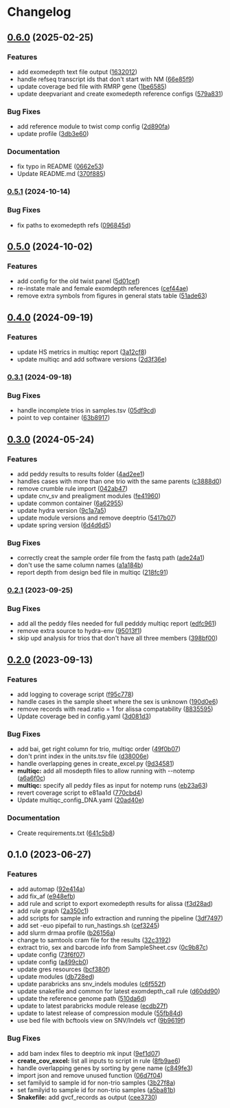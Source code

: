 # Changelog

## [0.6.0](https://www.github.com/clinical-genomics-uppsala/hastings_rd_wes/compare/v0.5.1...v0.6.0) (2025-02-25)


### Features

* add exomedepth text file output ([1632012](https://www.github.com/clinical-genomics-uppsala/hastings_rd_wes/commit/16320127ab5368940b8356182033c8268032c713))
* handle refseq transcript ids that don't start with NM ([66e85f9](https://www.github.com/clinical-genomics-uppsala/hastings_rd_wes/commit/66e85f96c5b106db8f7926104d780a59e0102a83))
* update coverage bed file with RMRP gene ([1be6585](https://www.github.com/clinical-genomics-uppsala/hastings_rd_wes/commit/1be65850dd1ff4cfb98ccf490e94afed030f21e4))
* update deepvariant and create exomedepth reference configs ([579a831](https://www.github.com/clinical-genomics-uppsala/hastings_rd_wes/commit/579a831a104683fda55a4a5786d6566f12915e97))


### Bug Fixes

* add reference module to twist comp config ([2d890fa](https://www.github.com/clinical-genomics-uppsala/hastings_rd_wes/commit/2d890fa9404ee429a783f038685d86bfd69f34ee))
* update profile ([3db3e60](https://www.github.com/clinical-genomics-uppsala/hastings_rd_wes/commit/3db3e609be63b04b5597625b01f04e263eca50e9))


### Documentation

* fix typo in README ([0662e53](https://www.github.com/clinical-genomics-uppsala/hastings_rd_wes/commit/0662e53ee766bc499421a633bf0b004391a0fcca))
* Update README.md ([370f885](https://www.github.com/clinical-genomics-uppsala/hastings_rd_wes/commit/370f885c4e41d7ec601a7e47c62ae2d8f24134ed))

### [0.5.1](https://www.github.com/clinical-genomics-uppsala/hastings_rd_wes/compare/v0.5.0...v0.5.1) (2024-10-14)


### Bug Fixes

* fix paths to exomedepth refs ([096845d](https://www.github.com/clinical-genomics-uppsala/hastings_rd_wes/commit/096845db4cde3c7d0baf350ba5463197a5fc055b))

## [0.5.0](https://www.github.com/clinical-genomics-uppsala/hastings_rd_wes/compare/v0.4.0...v0.5.0) (2024-10-02)


### Features

* add config for the old twist panel ([5d01cef](https://www.github.com/clinical-genomics-uppsala/hastings_rd_wes/commit/5d01cef7f79c08ad0f70de98bbc8852940744bd1))
* re-instate male and female exomdepth references ([cef44ae](https://www.github.com/clinical-genomics-uppsala/hastings_rd_wes/commit/cef44ae9a4024747ec93c5c64ad464f74d9ac4b8))
* remove extra symbols from figures in general stats table ([51ade63](https://www.github.com/clinical-genomics-uppsala/hastings_rd_wes/commit/51ade63a8c42afd5b6c86869df265b34165d98e0))

## [0.4.0](https://www.github.com/clinical-genomics-uppsala/hastings_rd_wes/compare/v0.3.1...v0.4.0) (2024-09-19)


### Features

* update HS metrics in multiqc report ([3a12cf8](https://www.github.com/clinical-genomics-uppsala/hastings_rd_wes/commit/3a12cf865c8e1dbd9f10fa10f9c3ea3057f0c51c))
* update multiqc and add software versions ([2d3f36e](https://www.github.com/clinical-genomics-uppsala/hastings_rd_wes/commit/2d3f36e06f697b1fe49ccf55b1b458a514b21979))

### [0.3.1](https://www.github.com/clinical-genomics-uppsala/hastings_rd_wes/compare/v0.3.0...v0.3.1) (2024-09-18)


### Bug Fixes

* handle incomplete trios in samples.tsv ([05df9cd](https://www.github.com/clinical-genomics-uppsala/hastings_rd_wes/commit/05df9cd6f0cf3e51090d0069bc511efbf41a229a))
* point to vep container ([63b8917](https://www.github.com/clinical-genomics-uppsala/hastings_rd_wes/commit/63b89172f09c5c52124c7fc0b3c24896bf998a8e))

## [0.3.0](https://www.github.com/clinical-genomics-uppsala/hastings_rd_wes/compare/v0.2.1...v0.3.0) (2024-05-24)


### Features

* add peddy results to results folder ([4ad2ee1](https://www.github.com/clinical-genomics-uppsala/hastings_rd_wes/commit/4ad2ee1c83ec133d98c8b31a0d3e5d84a20da197))
* handles cases with more than one trio with the same parents ([c3888d0](https://www.github.com/clinical-genomics-uppsala/hastings_rd_wes/commit/c3888d0cec0c7b3cebaaa2f0f2d7f2bed7684a52))
* remove crumble rule import ([042ab47](https://www.github.com/clinical-genomics-uppsala/hastings_rd_wes/commit/042ab47a6b267829ae2eab89b5cb7f63bbaf287d))
* update cnv_sv and prealigment modules ([fe41960](https://www.github.com/clinical-genomics-uppsala/hastings_rd_wes/commit/fe419601459c82cc048e226b10d775c430ba1a1c))
* update common container ([6a62955](https://www.github.com/clinical-genomics-uppsala/hastings_rd_wes/commit/6a62955f8c00fd56483b9a2b9f66fee690840abd))
* update hydra version ([9c1a7a5](https://www.github.com/clinical-genomics-uppsala/hastings_rd_wes/commit/9c1a7a51cf3bdf15dad9a0d33d76bdcfe8c53a84))
* update module versions and remove deeptrio ([5417b07](https://www.github.com/clinical-genomics-uppsala/hastings_rd_wes/commit/5417b072299661b3b3a4fa45767a2dd73e926550))
* update spring version ([6d4d6d5](https://www.github.com/clinical-genomics-uppsala/hastings_rd_wes/commit/6d4d6d5904b2699b20a8274e2663692ed3e4ecee))


### Bug Fixes

* correctly creat the sample order file from the fastq path ([ade24a1](https://www.github.com/clinical-genomics-uppsala/hastings_rd_wes/commit/ade24a1d0adf8e0187bdf90b2123d6d629a9df6d))
* don't use the same column names ([a1a184b](https://www.github.com/clinical-genomics-uppsala/hastings_rd_wes/commit/a1a184bc23e316a8b5962692222544151ef1b58d))
* report depth from design bed file in multiqc ([218fc91](https://www.github.com/clinical-genomics-uppsala/hastings_rd_wes/commit/218fc915d48caa6d4a06f95f4fa6924b9d9bd2e2))

### [0.2.1](https://www.github.com/clinical-genomics-uppsala/hastings_rd_wes/compare/v0.2.0...v0.2.1) (2023-09-25)


### Bug Fixes

* add all the peddy files needed for full pedddy multiqc report ([edfc961](https://www.github.com/clinical-genomics-uppsala/hastings_rd_wes/commit/edfc961f9a7430c49e33b6952c4beb123146fdda))
* remove extra source to hydra-env ([95013f1](https://www.github.com/clinical-genomics-uppsala/hastings_rd_wes/commit/95013f10d4ef4deabc92118667026f0fd7c7a4e1))
* skip upd analysis for trios that don't have all three members ([398bf00](https://www.github.com/clinical-genomics-uppsala/hastings_rd_wes/commit/398bf0093a3b73ca335a91cbeb2627b4f865acc9))

## [0.2.0](https://www.github.com/clinical-genomics-uppsala/hastings_rd_wes/compare/v0.1.0...v0.2.0) (2023-09-13)


### Features

* add logging to coverage script ([f95c778](https://www.github.com/clinical-genomics-uppsala/hastings_rd_wes/commit/f95c778c8df9a30da9501fb0042232b70381637e))
* handle cases in the sample sheet where the sex is unknown ([190d0e6](https://www.github.com/clinical-genomics-uppsala/hastings_rd_wes/commit/190d0e637ce2cda48d4d84377829572c77c039ac))
* remove records with read.ratio = 1 for alissa compatability ([8835595](https://www.github.com/clinical-genomics-uppsala/hastings_rd_wes/commit/8835595c1ca7513146bb546a1d7a7d78ea25c946))
* Update coverage bed in config.yaml ([3d081d3](https://www.github.com/clinical-genomics-uppsala/hastings_rd_wes/commit/3d081d3b23ff2c5ef2d8d2e543e46305dd9f41c1))


### Bug Fixes

* add bai, get right column for trio, multiqc order ([49f0b07](https://www.github.com/clinical-genomics-uppsala/hastings_rd_wes/commit/49f0b0753371e3a2f15d013d9ed90a8917488436))
* don't print index in the units.tsv file ([d38006e](https://www.github.com/clinical-genomics-uppsala/hastings_rd_wes/commit/d38006e28046b2d7642fb9f4d3b9f7c7c665b282))
* handle overlapping genes in create_excel.py ([9d34581](https://www.github.com/clinical-genomics-uppsala/hastings_rd_wes/commit/9d34581b7b7b68d238ed4f7ed08e5408e0c6b46f))
* **multiqc:** add all mosdepth files to allow running with --notemp ([a6a6f0c](https://www.github.com/clinical-genomics-uppsala/hastings_rd_wes/commit/a6a6f0cde314e4d4025396920bd914dfc589d8d7))
* **multiqc:** specify all peddy files as input for notemp runs ([eb23a63](https://www.github.com/clinical-genomics-uppsala/hastings_rd_wes/commit/eb23a6333f683bee896dae1eecd9690d6c3ec051))
* revert coverage script to e81aa1d ([770cbd4](https://www.github.com/clinical-genomics-uppsala/hastings_rd_wes/commit/770cbd4fe0e97bddbeb0dcd1f60bf495afb121d5))
* Update multiqc_config_DNA.yaml ([20ad40e](https://www.github.com/clinical-genomics-uppsala/hastings_rd_wes/commit/20ad40e2db8ca7b45b216b09abebec490fe1a96e))


### Documentation

* Create requirements.txt ([641c5b8](https://www.github.com/clinical-genomics-uppsala/hastings_rd_wes/commit/641c5b828c69484ef18af5196a163bda3e720fb6))

## 0.1.0 (2023-06-27)


### Features

* add automap ([92e414a](https://www.github.com/clinical-genomics-uppsala/hastings_rd_wes/commit/92e414aa14728ea41b0b54eaf836e8551cfbdf37))
* add fix_af ([e948efb](https://www.github.com/clinical-genomics-uppsala/hastings_rd_wes/commit/e948efb6d15081496730d058c15fc643b9416cc9))
* add rule and script to export exomedepth results for alissa ([f3d28ad](https://www.github.com/clinical-genomics-uppsala/hastings_rd_wes/commit/f3d28adaab01d86eab36f3ba0a3803036dbd9369))
* add rule graph ([2a350c1](https://www.github.com/clinical-genomics-uppsala/hastings_rd_wes/commit/2a350c101f37c5c333dea3b7a5172fe2fca65807))
* add scripts for sample info extraction and running the pipeline ([3df7497](https://www.github.com/clinical-genomics-uppsala/hastings_rd_wes/commit/3df7497dd00e0a1042be74bc2147d84e963c2046))
* add set -euo pipefail to run_hastings.sh ([cef3245](https://www.github.com/clinical-genomics-uppsala/hastings_rd_wes/commit/cef3245234e6de00a12525114a48e4bc43a0a781))
* add slurm drmaa profile ([b26156a](https://www.github.com/clinical-genomics-uppsala/hastings_rd_wes/commit/b26156a1184220e65cd187a7116f194884af1416))
* change to samtools cram file for the results ([32c3192](https://www.github.com/clinical-genomics-uppsala/hastings_rd_wes/commit/32c31920d79e0dd501e7c176f21f4535206d2490))
* extract trio, sex and barcode info from SampleSheet.csv ([0c9b87c](https://www.github.com/clinical-genomics-uppsala/hastings_rd_wes/commit/0c9b87c8f315e0c369d400eee78ed282a7a5ea77))
* update config ([73f6f07](https://www.github.com/clinical-genomics-uppsala/hastings_rd_wes/commit/73f6f070b755c663bb7ec8dd0e1c5d4fdd99bc71))
* update config ([a499cb0](https://www.github.com/clinical-genomics-uppsala/hastings_rd_wes/commit/a499cb0ff708a814b542cc487a5f220db655aa2c))
* update gres resources ([bcf380f](https://www.github.com/clinical-genomics-uppsala/hastings_rd_wes/commit/bcf380f3a08393c428419b8e54e1734552fd7272))
* update modules ([db728ed](https://www.github.com/clinical-genomics-uppsala/hastings_rd_wes/commit/db728ed5d38d8d5051a9a8f4d7fd2f0156952c71))
* update parabricks ans snv_indels modules ([c6f552f](https://www.github.com/clinical-genomics-uppsala/hastings_rd_wes/commit/c6f552fad5de0882f8874b58cac3c9f117836a54))
* update snakefile and common for latest exomdepth_call rule ([d60dd90](https://www.github.com/clinical-genomics-uppsala/hastings_rd_wes/commit/d60dd9007facf4cacd0a3d29da9ff14f95e82b44))
* update the reference genome path ([510da6d](https://www.github.com/clinical-genomics-uppsala/hastings_rd_wes/commit/510da6dbeb7a36cf79992191ca8ee1bb9d433a1e))
* update to latest parabricks module release ([ecdb27f](https://www.github.com/clinical-genomics-uppsala/hastings_rd_wes/commit/ecdb27f2542342cca1a59f0ddee6c538aa550ec6))
* update to latest release of compression module ([55fb84d](https://www.github.com/clinical-genomics-uppsala/hastings_rd_wes/commit/55fb84da9d0bb13630b2d91915136bacba1605f9))
* use bed file with bcftools view on SNV/Indels vcf ([9b9619f](https://www.github.com/clinical-genomics-uppsala/hastings_rd_wes/commit/9b9619f8167c814f83f62e33617f6a01af4c68cd))


### Bug Fixes

* add bam index files to deeptrio mk input ([9ef1d07](https://www.github.com/clinical-genomics-uppsala/hastings_rd_wes/commit/9ef1d0707dbe2679632814bd94c283084e5cac30))
* **create_cov_excel:** list all inputs to script in rule ([8fb9ae6](https://www.github.com/clinical-genomics-uppsala/hastings_rd_wes/commit/8fb9ae6951b6776018f39e54cbdad7c4516508f3))
* handle overlapping genes by sorting by gene name ([c849fe3](https://www.github.com/clinical-genomics-uppsala/hastings_rd_wes/commit/c849fe3b304adf38559ce072b2bfd165d669c0dd))
* import json and remove unused function ([06d7f04](https://www.github.com/clinical-genomics-uppsala/hastings_rd_wes/commit/06d7f04747f4c5eff1f974a7fc9fe8872cee5c89))
* set familyid to sample id for  non-trio samples ([3b27f8a](https://www.github.com/clinical-genomics-uppsala/hastings_rd_wes/commit/3b27f8a4c19c84e0761f17a5ed44b3c0800f79fa))
* set familyid to sample id for  non-trio samples ([a5ba81b](https://www.github.com/clinical-genomics-uppsala/hastings_rd_wes/commit/a5ba81bfad686cf39367ce620161f4f96eed3b20))
* **Snakefile:** add gvcf_records as output ([cee3730](https://www.github.com/clinical-genomics-uppsala/hastings_rd_wes/commit/cee3730c173ac168870e37b5d67cd8becb429953))
